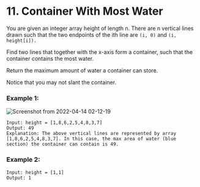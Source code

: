 # 11. Container With Most Water

You are given an integer array height of length n. There are n vertical lines drawn such that the two endpoints of the ith line are ```(i, 0)``` and ```(i, height[i]).```

Find two lines that together with the x-axis form a container, such that the container contains the most water.

Return the maximum amount of water a container can store.

Notice that you may not slant the container.

### Example 1:
![Screenshot from 2022-04-14 02-12-19](https://user-images.githubusercontent.com/38793933/163234281-c1791283-de82-461b-8952-8fb61f9ee61e.png)
```
Input: height = [1,8,6,2,5,4,8,3,7]
Output: 49
Explanation: The above vertical lines are represented by array [1,8,6,2,5,4,8,3,7]. In this case, the max area of water (blue section) the container can contain is 49.
```
### Example 2:
```
Input: height = [1,1]
Output: 1
```
